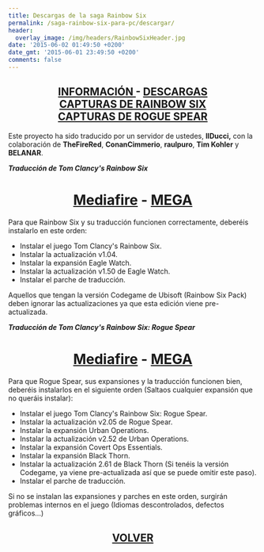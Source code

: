 ```yaml
---
title: Descargas de la saga Rainbow Six
permalink: /saga-rainbow-six-para-pc/descargar/
header:
  overlay_image: /img/headers/RainbowSixHeader.jpg
date: '2015-06-02 01:49:50 +0200'
date_gmt: '2015-06-01 23:49:50 +0200'
comments: false
---
```

<h2 style="text-align: center;"><strong><a href="/saga-rainbow-six-para-pc/informacion/">INFORMACIÓN </a>- <a href="/saga-rainbow-six-para-pc/descargar/">DESCARGAS</a><br>
<a href="/saga-rainbow-six-para-pc/capturasr6/">CAPTURAS DE RAINBOW SIX</a><br>
<a href="/saga-rainbow-six-para-pc/capturasrogue/">CAPTURAS DE ROGUE SPEAR</a></strong></h2>

Este proyecto ha sido traducido por un servidor de ustedes, **IlDucci,** con la colaboración 
de **TheFireRed**, **ConanCimmerio**, **raulpuro**, **Tim Kohler** y **BELANAR**.

_**Traducción de Tom Clancy's Rainbow Six**_

<h1 style="text-align: center;"><strong><a href="http://www.mediafire.com/download/6szb8f76oxvanpp/TraduccionRainbowSixEspanol11.7z">Mediafire</a> - <a href="https://mega.nz/#!RMkjkajC!E94P5RlsU-bZhmi2KTpV99Z8y4RvZOlJNXw5oN2s1DQ">MEGA</a></strong></h1>

Para que Rainbow Six y su traducción funcionen correctamente, deberéis instalarlo 
en este orden:

- Instalar el juego Tom Clancy's Rainbow Six.  
- Instalar la actualización v1.04.  
- Instalar la expansión Eagle Watch.  
- Instalar la actualización v1.50 de Eagle Watch.  
- Instalar el parche de traducción.

Aquellos que tengan la versión Codegame de Ubisoft (Rainbow Six Pack) deben ignorar las actualizaciones 
ya que esta edición viene pre-actualizada.

_**Traducción de Tom Clancy's Rainbow Six: Rogue Spear**_

<h1 style="text-align: center;"><strong><a href="http://www.mediafire.com/download/5czgeua6igwxu8u/TraduccionRogueSpearEspanol11.7z">Mediafire</a> - <a href="https://mega.nz/#!FYcFEQrS!oeaOxUQc1Ayf8dsj4pE0qWPUcvieY3aVwJabwuHCDZk">MEGA</a></strong></h1>

Para que Rogue Spear, sus expansiones y la traducción funcionen bien, deberéis instalarlos en el 
siguiente orden (Saltaos cualquier expansión que no queráis instalar):

- Instalar el juego Tom Clancy's Rainbow Six: Rogue Spear.  
- Instalar la actualización v2.05 de Rogue Spear.  
- Instalar la expansión Urban Operations.  
- Instalar la actualización v2.52 de Urban Operations.  
- Instalar la expansión Covert Ops Essentials.  
- Instalar la expansión Black Thorn.  
- Instalar la actualización 2.61 de Black Thorn (Si tenéis la versión Codegame, ya viene pre-actualizada 
así que se puede omitir este paso).  
- Instalar el parche de traducción.

Si no se instalan las expansiones y parches en este orden, surgirán problemas internos en el juego 
(Idiomas descontrolados, defectos gráficos...)

<h2 style="text-align: center;"><a href="/saga-rainbow-six-para-pc/"><strong>VOLVER</strong></a></h2>
